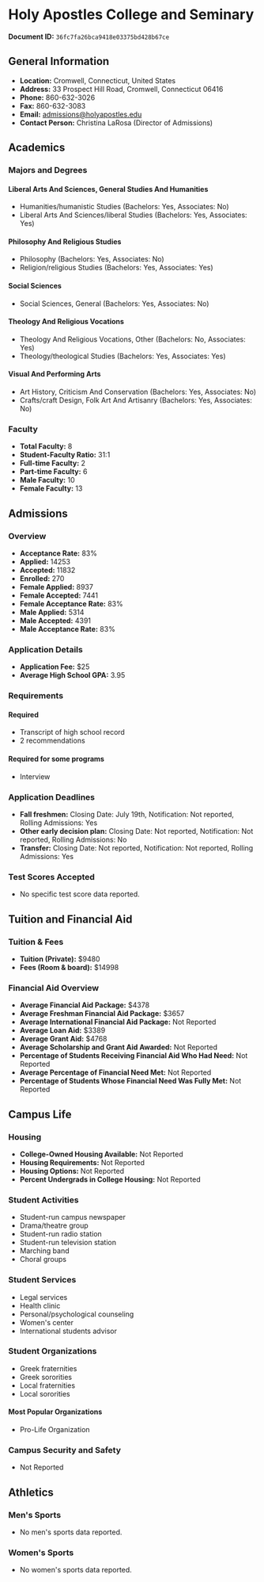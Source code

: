 # Holy Apostles College and Seminary

**Document ID:** `36fc7fa26bca9418e03375bd428b67ce`

## General Information

- **Location:** Cromwell, Connecticut, United States
- **Address:** 33 Prospect Hill Road, Cromwell, Connecticut 06416
- **Phone:** 860-632-3026
- **Fax:** 860-632-3083
- **Email:** admissions@holyapostles.edu
- **Contact Person:** Christina LaRosa (Director of Admissions)

## Academics

### Majors and Degrees

#### Liberal Arts And Sciences, General Studies And Humanities

- Humanities/humanistic Studies (Bachelors: Yes, Associates: No)
- Liberal Arts And Sciences/liberal Studies (Bachelors: Yes, Associates: Yes)

#### Philosophy And Religious Studies

- Philosophy (Bachelors: Yes, Associates: No)
- Religion/religious Studies (Bachelors: Yes, Associates: Yes)

#### Social Sciences

- Social Sciences, General (Bachelors: Yes, Associates: No)

#### Theology And Religious Vocations

- Theology And Religious Vocations, Other (Bachelors: No, Associates: Yes)
- Theology/theological Studies (Bachelors: Yes, Associates: Yes)

#### Visual And Performing Arts

- Art History, Criticism And Conservation (Bachelors: Yes, Associates: No)
- Crafts/craft Design, Folk Art And Artisanry (Bachelors: Yes, Associates: No)

### Faculty

- **Total Faculty:** 8
- **Student-Faculty Ratio:** 31:1
- **Full-time Faculty:** 2
- **Part-time Faculty:** 6
- **Male Faculty:** 10
- **Female Faculty:** 13

## Admissions

### Overview

- **Acceptance Rate:** 83%
- **Applied:** 14253
- **Accepted:** 11832
- **Enrolled:** 270
- **Female Applied:** 8937
- **Female Accepted:** 7441
- **Female Acceptance Rate:** 83%
- **Male Applied:** 5314
- **Male Accepted:** 4391
- **Male Acceptance Rate:** 83%

### Application Details

- **Application Fee:** $25
- **Average High School GPA:** 3.95

### Requirements

#### Required

- Transcript of high school record
- 2 recommendations

#### Required for some programs

- Interview

### Application Deadlines

- **Fall freshmen:** Closing Date: July 19th, Notification: Not reported, Rolling Admissions: Yes
- **Other early decision plan:** Closing Date: Not reported, Notification: Not reported, Rolling Admissions: No
- **Transfer:** Closing Date: Not reported, Notification: Not reported, Rolling Admissions: Yes

### Test Scores Accepted

- No specific test score data reported.

## Tuition and Financial Aid

### Tuition & Fees

- **Tuition (Private):** $9480
- **Fees (Room & board):** $14998

### Financial Aid Overview

- **Average Financial Aid Package:** $4378
- **Average Freshman Financial Aid Package:** $3657
- **Average International Financial Aid Package:** Not Reported
- **Average Loan Aid:** $3389
- **Average Grant Aid:** $4768
- **Average Scholarship and Grant Aid Awarded:** Not Reported
- **Percentage of Students Receiving Financial Aid Who Had Need:** Not Reported
- **Average Percentage of Financial Need Met:** Not Reported
- **Percentage of Students Whose Financial Need Was Fully Met:** Not Reported

## Campus Life

### Housing

- **College-Owned Housing Available:** Not Reported
- **Housing Requirements:** Not Reported
- **Housing Options:** Not Reported
- **Percent Undergrads in College Housing:** Not Reported

### Student Activities

- Student-run campus newspaper
- Drama/theatre group
- Student-run radio station
- Student-run television station
- Marching band
- Choral groups

### Student Services

- Legal services
- Health clinic
- Personal/psychological counseling
- Women's center
- International students advisor

### Student Organizations

- Greek fraternities
- Greek sororities
- Local fraternities
- Local sororities

#### Most Popular Organizations

- Pro-Life Organization

### Campus Security and Safety

- Not Reported

## Athletics

### Men's Sports

- No men's sports data reported.

### Women's Sports

- No women's sports data reported.

